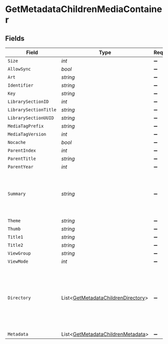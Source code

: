 # GetMetadataChildrenMediaContainer


## Fields

| Field                                                                                                                                                                                                                                                                                                      | Type                                                                                                                                                                                                                                                                                                       | Required                                                                                                                                                                                                                                                                                                   | Description                                                                                                                                                                                                                                                                                                | Example                                                                                                                                                                                                                                                                                                    |
| ---------------------------------------------------------------------------------------------------------------------------------------------------------------------------------------------------------------------------------------------------------------------------------------------------------- | ---------------------------------------------------------------------------------------------------------------------------------------------------------------------------------------------------------------------------------------------------------------------------------------------------------- | ---------------------------------------------------------------------------------------------------------------------------------------------------------------------------------------------------------------------------------------------------------------------------------------------------------- | ---------------------------------------------------------------------------------------------------------------------------------------------------------------------------------------------------------------------------------------------------------------------------------------------------------- | ---------------------------------------------------------------------------------------------------------------------------------------------------------------------------------------------------------------------------------------------------------------------------------------------------------- |
| `Size`                                                                                                                                                                                                                                                                                                     | *int*                                                                                                                                                                                                                                                                                                      | :heavy_minus_sign:                                                                                                                                                                                                                                                                                         | N/A                                                                                                                                                                                                                                                                                                        | 3                                                                                                                                                                                                                                                                                                          |
| `AllowSync`                                                                                                                                                                                                                                                                                                | *bool*                                                                                                                                                                                                                                                                                                     | :heavy_minus_sign:                                                                                                                                                                                                                                                                                         | N/A                                                                                                                                                                                                                                                                                                        | true                                                                                                                                                                                                                                                                                                       |
| `Art`                                                                                                                                                                                                                                                                                                      | *string*                                                                                                                                                                                                                                                                                                   | :heavy_minus_sign:                                                                                                                                                                                                                                                                                         | N/A                                                                                                                                                                                                                                                                                                        | /library/metadata/30072/art/1705739923                                                                                                                                                                                                                                                                     |
| `Identifier`                                                                                                                                                                                                                                                                                               | *string*                                                                                                                                                                                                                                                                                                   | :heavy_minus_sign:                                                                                                                                                                                                                                                                                         | N/A                                                                                                                                                                                                                                                                                                        | com.plexapp.plugins.library                                                                                                                                                                                                                                                                                |
| `Key`                                                                                                                                                                                                                                                                                                      | *string*                                                                                                                                                                                                                                                                                                   | :heavy_minus_sign:                                                                                                                                                                                                                                                                                         | N/A                                                                                                                                                                                                                                                                                                        | 30072                                                                                                                                                                                                                                                                                                      |
| `LibrarySectionID`                                                                                                                                                                                                                                                                                         | *int*                                                                                                                                                                                                                                                                                                      | :heavy_minus_sign:                                                                                                                                                                                                                                                                                         | N/A                                                                                                                                                                                                                                                                                                        | 2                                                                                                                                                                                                                                                                                                          |
| `LibrarySectionTitle`                                                                                                                                                                                                                                                                                      | *string*                                                                                                                                                                                                                                                                                                   | :heavy_minus_sign:                                                                                                                                                                                                                                                                                         | N/A                                                                                                                                                                                                                                                                                                        | TV Shows                                                                                                                                                                                                                                                                                                   |
| `LibrarySectionUUID`                                                                                                                                                                                                                                                                                       | *string*                                                                                                                                                                                                                                                                                                   | :heavy_minus_sign:                                                                                                                                                                                                                                                                                         | N/A                                                                                                                                                                                                                                                                                                        | 4bb2521c-8ba9-459b-aaee-8ab8bc35eabd                                                                                                                                                                                                                                                                       |
| `MediaTagPrefix`                                                                                                                                                                                                                                                                                           | *string*                                                                                                                                                                                                                                                                                                   | :heavy_minus_sign:                                                                                                                                                                                                                                                                                         | N/A                                                                                                                                                                                                                                                                                                        | /system/bundle/media/flags/                                                                                                                                                                                                                                                                                |
| `MediaTagVersion`                                                                                                                                                                                                                                                                                          | *int*                                                                                                                                                                                                                                                                                                      | :heavy_minus_sign:                                                                                                                                                                                                                                                                                         | N/A                                                                                                                                                                                                                                                                                                        | 1701731894                                                                                                                                                                                                                                                                                                 |
| `Nocache`                                                                                                                                                                                                                                                                                                  | *bool*                                                                                                                                                                                                                                                                                                     | :heavy_minus_sign:                                                                                                                                                                                                                                                                                         | N/A                                                                                                                                                                                                                                                                                                        | true                                                                                                                                                                                                                                                                                                       |
| `ParentIndex`                                                                                                                                                                                                                                                                                              | *int*                                                                                                                                                                                                                                                                                                      | :heavy_minus_sign:                                                                                                                                                                                                                                                                                         | N/A                                                                                                                                                                                                                                                                                                        | 1                                                                                                                                                                                                                                                                                                          |
| `ParentTitle`                                                                                                                                                                                                                                                                                              | *string*                                                                                                                                                                                                                                                                                                   | :heavy_minus_sign:                                                                                                                                                                                                                                                                                         | N/A                                                                                                                                                                                                                                                                                                        | Reacher                                                                                                                                                                                                                                                                                                    |
| `ParentYear`                                                                                                                                                                                                                                                                                               | *int*                                                                                                                                                                                                                                                                                                      | :heavy_minus_sign:                                                                                                                                                                                                                                                                                         | N/A                                                                                                                                                                                                                                                                                                        | 2022                                                                                                                                                                                                                                                                                                       |
| `Summary`                                                                                                                                                                                                                                                                                                  | *string*                                                                                                                                                                                                                                                                                                   | :heavy_minus_sign:                                                                                                                                                                                                                                                                                         | N/A                                                                                                                                                                                                                                                                                                        | When retired Military Police Officer Jack Reacher is arrested for a murder he did not commit, he finds himself in the middle of a deadly conspiracy full of dirty cops, shady businessmen, and scheming politicians. With nothing but his wits, he must figure out what is happening in Margrave, Georgia. |
| `Theme`                                                                                                                                                                                                                                                                                                    | *string*                                                                                                                                                                                                                                                                                                   | :heavy_minus_sign:                                                                                                                                                                                                                                                                                         | N/A                                                                                                                                                                                                                                                                                                        | /library/metadata/30072/theme/1705739923                                                                                                                                                                                                                                                                   |
| `Thumb`                                                                                                                                                                                                                                                                                                    | *string*                                                                                                                                                                                                                                                                                                   | :heavy_minus_sign:                                                                                                                                                                                                                                                                                         | N/A                                                                                                                                                                                                                                                                                                        | /library/metadata/30072/thumb/1705739923                                                                                                                                                                                                                                                                   |
| `Title1`                                                                                                                                                                                                                                                                                                   | *string*                                                                                                                                                                                                                                                                                                   | :heavy_minus_sign:                                                                                                                                                                                                                                                                                         | N/A                                                                                                                                                                                                                                                                                                        | TV Shows                                                                                                                                                                                                                                                                                                   |
| `Title2`                                                                                                                                                                                                                                                                                                   | *string*                                                                                                                                                                                                                                                                                                   | :heavy_minus_sign:                                                                                                                                                                                                                                                                                         | N/A                                                                                                                                                                                                                                                                                                        | Reacher                                                                                                                                                                                                                                                                                                    |
| `ViewGroup`                                                                                                                                                                                                                                                                                                | *string*                                                                                                                                                                                                                                                                                                   | :heavy_minus_sign:                                                                                                                                                                                                                                                                                         | N/A                                                                                                                                                                                                                                                                                                        | season                                                                                                                                                                                                                                                                                                     |
| `ViewMode`                                                                                                                                                                                                                                                                                                 | *int*                                                                                                                                                                                                                                                                                                      | :heavy_minus_sign:                                                                                                                                                                                                                                                                                         | N/A                                                                                                                                                                                                                                                                                                        | 65593                                                                                                                                                                                                                                                                                                      |
| `Directory`                                                                                                                                                                                                                                                                                                | List<[GetMetadataChildrenDirectory](../../Models/Requests/GetMetadataChildrenDirectory.md)>                                                                                                                                                                                                                | :heavy_minus_sign:                                                                                                                                                                                                                                                                                         | N/A                                                                                                                                                                                                                                                                                                        | [<br/>{<br/>"leafCount": 16,<br/>"thumb": "/library/metadata/30072/thumb/1705739923",<br/>"viewedLeafCount": 16,<br/>"key": "/library/metadata/30072/allLeaves",<br/>"title": "All episodes"<br/>}<br/>]                                                                                                   |
| `Metadata`                                                                                                                                                                                                                                                                                                 | List<[GetMetadataChildrenMetadata](../../Models/Requests/GetMetadataChildrenMetadata.md)>                                                                                                                                                                                                                  | :heavy_minus_sign:                                                                                                                                                                                                                                                                                         | N/A                                                                                                                                                                                                                                                                                                        |                                                                                                                                                                                                                                                                                                            |